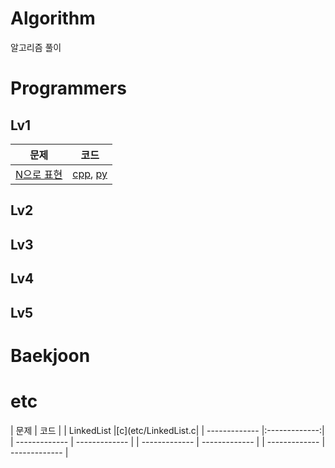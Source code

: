 # Algorithm
알고리즘 풀이

# Programmers
## Lv1
| 문제 | 코드 |
| ------------- |:-------------:|
| [N으로 표현](https://programmers.co.kr/learn/courses/30/lessons/42895) | [cpp](Programmers/Lv1/Lv1_N으로표현.cpp), [py](Programmers/Lv3/Lv3_N으로표현.py)| 

## Lv2
## Lv3
## Lv4
## Lv5

# Baekjoon 

# etc
| 문제 | 코드 |
| LinkedList |[c](etc/LinkedList.c|
| ------------- |:-------------:|
| ------------- | ------------- |
| ------------- | ------------- |
| ------------- | ------------- |
